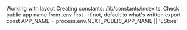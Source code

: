 Working with layout
Creating constants: /lib/constants/index.ts.
Check public app name from .env first - if not, default to what's written
export const APP_NAME = process.env.NEXT_PUBLIC_APP_NAME || 'EStore'
